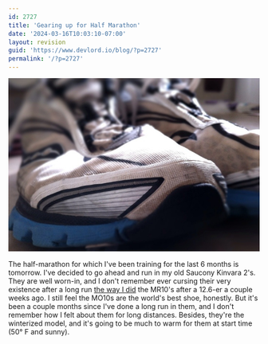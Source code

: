 ```yaml
---
id: 2727
title: 'Gearing up for Half Marathon'
date: '2024-03-16T10:03:10-07:00'
layout: revision
guid: 'https://www.devlord.io/blog/?p=2727'
permalink: '/?p=2727'
---
```


<a href="/wp-content/uploads/2011/12/20111226-120702.jpg"><img class="alignnone size-full" src="/wp-content/uploads/2011/12/20111226-120702.jpg?w=584" alt="" /></a>

The half-marathon for which I've been training for the last 6 months is tomorrow. I've decided to go ahead and run in my old Saucony Kinvara 2's. They are well worn-in, and I don't remember ever cursing their very existence after a long run <a href="https://www.devlord.io/blog/2012/02/19/mr10-runners-world-editors-choice/">the way I did</a> the MR10's after a 12.6-er a couple weeks ago. I still feel the MO10s are the world's best shoe, honestly. But it's been a couple months since I've done a long run in them, and I don't remember how I felt about them for long distances. Besides, they're the winterized model, and it's going to be much to warm for them at start time (50° F and sunny).